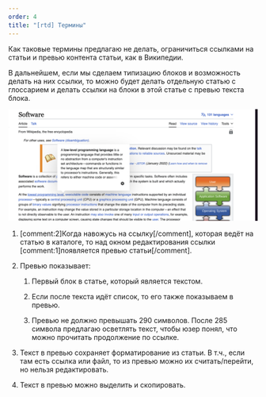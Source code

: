 ```yaml
---
order: 4
title: "[rtd] Термины"
---
```


Как таковые термины предлагаю не делать, ограничиться ссылками на статьи и превью контента статьи, как в Википедии.

В дальнейшем, если мы сделаем типизацию блоков и возможность делать на них ссылки, то можно будет делать отдельную статью с глоссарием и делать ссылки на блоки в этой статье с превью текста блока.

![](./terms_0.png)

1. [comment:2]Когда навожусь на ссылку[/comment], которая ведёт на статью в каталоге, то над окном редактирования ссылки [comment:1]появляется превью статьи[/comment].

2. Превью показывает:

   1. Первый блок в статье, который является текстом.

   2. Если после текста идёт список, то его также показываем в превью.

   3. Превью не должно превышать 290 символов. После 285 символа предлагаю осветлять текст, чтобы юзер понял, что можно прочитать продолжение по ссылке.

3. Текст в превью сохраняет форматирование из статьи. В т.ч., если там есть ссылка или файл, то из превью можно их считать/перейти, но нельзя редактировать.

4. Текст в превью можно выделить и скопировать.